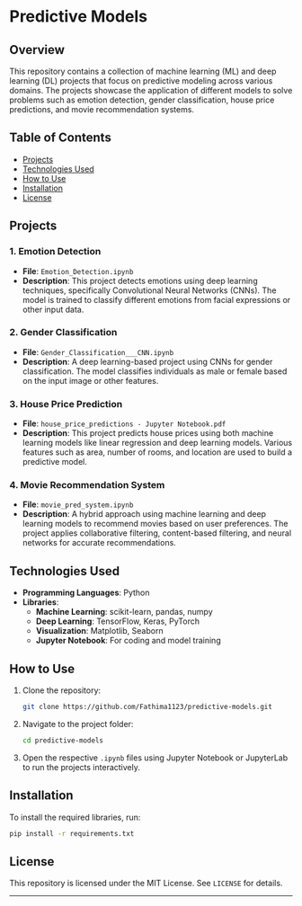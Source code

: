 
# Predictive Models

## Overview
This repository contains a collection of machine learning (ML) and deep learning (DL) projects that focus on predictive modeling across various domains. The projects showcase the application of different models to solve problems such as emotion detection, gender classification, house price predictions, and movie recommendation systems.

## Table of Contents
- [Projects](#projects)
- [Technologies Used](#technologies-used)
- [How to Use](#how-to-use)
- [Installation](#installation)
- [License](#license)

## Projects

### 1. Emotion Detection
- **File**: `Emotion_Detection.ipynb`
- **Description**: This project detects emotions using deep learning techniques, specifically Convolutional Neural Networks (CNNs). The model is trained to classify different emotions from facial expressions or other input data.

### 2. Gender Classification
- **File**: `Gender_Classification___CNN.ipynb`
- **Description**: A deep learning-based project using CNNs for gender classification. The model classifies individuals as male or female based on the input image or other features.

### 3. House Price Prediction
- **File**: `house_price_predictions - Jupyter Notebook.pdf`
- **Description**: This project predicts house prices using both machine learning models like linear regression and deep learning models. Various features such as area, number of rooms, and location are used to build a predictive model.

### 4. Movie Recommendation System
- **File**: `movie_pred_system.ipynb`
- **Description**: A hybrid approach using machine learning and deep learning models to recommend movies based on user preferences. The project applies collaborative filtering, content-based filtering, and neural networks for accurate recommendations.

## Technologies Used
- **Programming Languages**: Python
- **Libraries**:
  - **Machine Learning**: scikit-learn, pandas, numpy
  - **Deep Learning**: TensorFlow, Keras, PyTorch
  - **Visualization**: Matplotlib, Seaborn
  - **Jupyter Notebook**: For coding and model training

## How to Use
1. Clone the repository:
   ```bash
   git clone https://github.com/Fathima1123/predictive-models.git
   ```
2. Navigate to the project folder:
   ```bash
   cd predictive-models
   ```
3. Open the respective `.ipynb` files using Jupyter Notebook or JupyterLab to run the projects interactively.

## Installation
To install the required libraries, run:
```bash
pip install -r requirements.txt
```

## License
This repository is licensed under the MIT License. See `LICENSE` for details.

---


